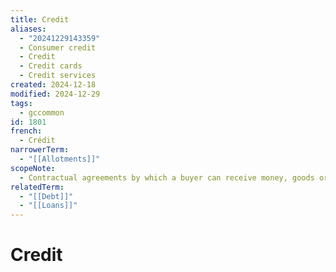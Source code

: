 ```yaml
---
title: Credit
aliases:
  - "20241229143359"
  - Consumer credit
  - Credit
  - Credit cards
  - Credit services
created: 2024-12-18
modified: 2024-12-29
tags:
  - gccommon
id: 1801
french:
  - Crédit
narrowerTerm:
  - "[[Allotments]]"
scopeNote:
  - Contractual agreements by which a buyer can receive money, goods or services immediately and pay for it later or over time.
relatedTerm:
  - "[[Debt]]"
  - "[[Loans]]"
---
```

# Credit
